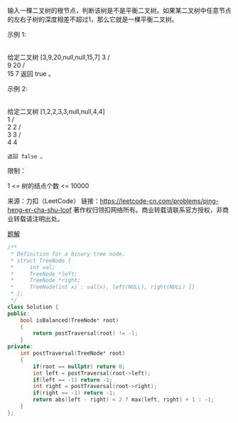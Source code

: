 输入一棵二叉树的根节点，判断该树是不是平衡二叉树。如果某二叉树中任意节点的左右子树的深度相差不超过1，那么它就是一棵平衡二叉树。

示例 1:


​    
    给定二叉树 [3,9,20,null,null,15,7]
    	3
       / \
      9  20
        /  \
       15   7
    返回 true 。

示例 2:


​    
    给定二叉树 [1,2,2,3,3,null,null,4,4]   
       1
      / \
     2   2
    	/ \
       3   3
      / \
     4   4
     
    返回 false 。
限制：

1 <= 树的结点个数 <= 10000

来源：力扣（LeetCode）
链接：https://leetcode-cn.com/problems/ping-heng-er-cha-shu-lcof
著作权归领扣网络所有。商业转载请联系官方授权，非商业转载请注明出处。

[题解](https://leetcode-cn.com/problems/ping-heng-er-cha-shu-lcof/solution/mian-shi-ti-55-ii-ping-heng-er-cha-shu-cong-di-zhi/)

```cpp
/**
 * Definition for a binary tree node.
 * struct TreeNode {
 *     int val;
 *     TreeNode *left;
 *     TreeNode *right;
 *     TreeNode(int x) : val(x), left(NULL), right(NULL) {}
 * };
 */
class Solution {
public:
    bool isBalanced(TreeNode* root) 
    {
        return postTraversal(root) != -1;
    }
private:
    int postTraversal(TreeNode* root)
    {
        if(root == nullptr) return 0;
        int left = postTraversal(root->left);
        if(left == -1) return -1;
        int right = postTraversal(root->right);
        if(right == -1) return -1;
        return abs(left - right) < 2 ? max(left, right) + 1 : -1;
    }
};
```

